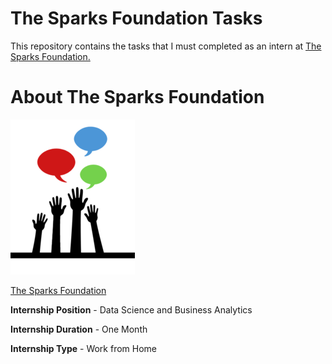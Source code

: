 #  The Sparks Foundation Tasks

This repository contains the tasks that I must completed as an intern at [The Sparks Foundation.](https://www.thesparksfoundationsingapore.org)

# About The Sparks Foundation

<img src="https://github.com/sashapse/The-Sparks-Foundation-Internship-Tasks/blob/main/TSFLogo.png">

[The Sparks Foundation](https://www.thesparksfoundationsingapore.org) 

**Internship Position** - Data Science and Business Analytics

**Internship Duration** - One Month

**Internship Type** - Work from Home

